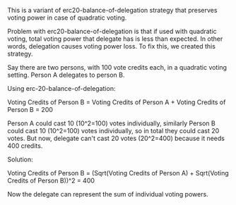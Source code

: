 This is a variant of erc20-balance-of-delegation strategy that preserves voting power in case of quadratic voting.

Problem with erc20-balance-of-delegation is that if used with quadratic voting, total voting power that delegate has is less than expected.
In other words, delegation causes voting power loss. To fix this, we created this strategy.

Say there are two persons, with 100 vote credits each, in a quadratic voting setting. Person A delegates to person B.

Using erc-20-balance-of-delegation:

Voting Credits of Person B = Voting Credits of Person A + Voting Credits of Person B = 200

Person A could cast 10 (10^2=100) votes individually, similarly Person B could cast 10 (10^2=100) votes individually, so in total they could cast 20 votes.
But now, delegate can't cast 20 votes (20^2=400) because it needs 400 credits.

Solution:

Voting Credits of Person B = (Sqrt(Voting Credits of Person A) + Sqrt(Voting Credits of Person B))^2 = 400

Now the delegate can represent the sum of individual voting powers.
